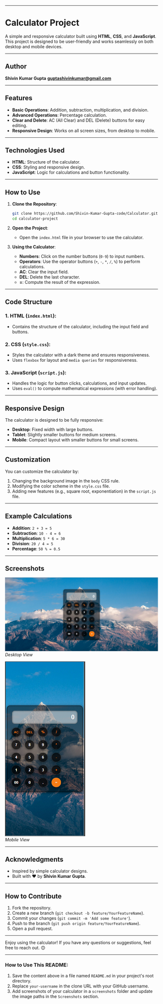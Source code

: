 

---

# Calculator Project

A simple and responsive calculator built using **HTML**, **CSS**, and **JavaScript**. This project is designed to be user-friendly and works seamlessly on both desktop and mobile devices.

---

## Author
**Shivin Kumar Gupta**
**guptashivinkumar@gmail.com**

---

## Features
- **Basic Operations**: Addition, subtraction, multiplication, and division.
- **Advanced Operations**: Percentage calculation.
- **Clear and Delete**: AC (All Clear) and DEL (Delete) buttons for easy editing.
- **Responsive Design**: Works on all screen sizes, from desktop to mobile.

---

## Technologies Used
- **HTML**: Structure of the calculator.
- **CSS**: Styling and responsive design.
- **JavaScript**: Logic for calculations and button functionality.

---

## How to Use
1. **Clone the Repository**:
   ```bash
   git clone https://github.com/Shivin-Kumar-Gupta-code/Calculator.git
   cd calculator-project
   ```

2. **Open the Project**:
   - Open the `index.html` file in your browser to use the calculator.

3. **Using the Calculator**:
   - **Numbers**: Click on the number buttons (`0-9`) to input numbers.
   - **Operators**: Use the operator buttons (`+`, `-`, `*`, `/`, `%`) to perform calculations.
   - **AC**: Clear the input field.
   - **DEL**: Delete the last character.
   - **=**: Compute the result of the expression.

---

## Code Structure
### 1. **HTML (`index.html`)**:
   - Contains the structure of the calculator, including the input field and buttons.

### 2. **CSS (`style.css`)**:
   - Styles the calculator with a dark theme and ensures responsiveness.
   - Uses `flexbox` for layout and `media queries` for responsiveness.

### 3. **JavaScript (`script.js`)**:
   - Handles the logic for button clicks, calculations, and input updates.
   - Uses `eval()` to compute mathematical expressions (with error handling).

---

## Responsive Design
The calculator is designed to be fully responsive:
- **Desktop**: Fixed width with large buttons.
- **Tablet**: Slightly smaller buttons for medium screens.
- **Mobile**: Compact layout with smaller buttons for small screens.

---

## Customization
You can customize the calculator by:
1. Changing the background image in the `body` CSS rule.
2. Modifying the color scheme in the `style.css` file.
3. Adding new features (e.g., square root, exponentiation) in the `script.js` file.

---

## Example Calculations
- **Addition**: `2 + 3 = 5`
- **Subtraction**: `10 - 4 = 6`
- **Multiplication**: `5 * 6 = 30`
- **Division**: `20 / 4 = 5`
- **Percentage**: `50 % = 0.5`

---

## Screenshots
![Desktop View](desktop_view.PNG)  
*Desktop View*

![Mobile View](mobile_view.PNG)  
*Mobile View*

---

## Acknowledgments
- Inspired by simple calculator designs.
- Built with ❤️ by **Shivin Kumar Gupta**.

---

## How to Contribute
1. Fork the repository.
2. Create a new branch (`git checkout -b feature/YourFeatureName`).
3. Commit your changes (`git commit -m 'Add some feature'`).
4. Push to the branch (`git push origin feature/YourFeatureName`).
5. Open a pull request.

---

Enjoy using the calculator! If you have any questions or suggestions, feel free to reach out. 😊

---

### How to Use This README:
1. Save the content above in a file named `README.md` in your project's root directory.
2. Replace `your-username` in the clone URL with your GitHub username.
3. Add screenshots of your calculator in a `screenshots` folder and update the image paths in the `Screenshots` section.

